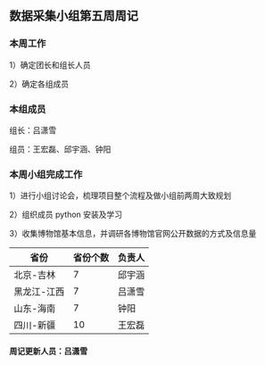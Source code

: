 ## 数据采集小组第五周周记

### 本周工作

1）确定团长和组长人员

2）确定各组成员

###  本组成员

组长：吕潇雪

组员：王宏磊、邱宇涵、钟阳

### 本周小组完成工作

1）进行小组讨论会，梳理项目整个流程及做小组前两周大致规划

2）组织成员 python 安装及学习

3）收集博物馆基本信息，并调研各博物馆官网公开数据的方式及信息量

| 省份        | 省份个数 | 负责人 |
| ----------- | -------- | ------ |
| 北京-吉林   | 7        | 邱宇涵 |
| 黑龙江-江西 | 7        | 吕潇雪 |
| 山东-海南   | 7        | 钟阳   |
| 四川-新疆   | 10       | 王宏磊 |

#### 周记更新人员：吕潇雪
